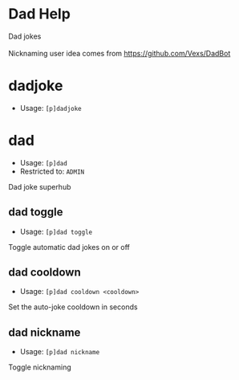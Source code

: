 # Dad Help

Dad jokes<br/><br/>Nicknaming user idea comes from https://github.com/Vexs/DadBot

# dadjoke
 - Usage: `[p]dadjoke `



# dad
 - Usage: `[p]dad `
 - Restricted to: `ADMIN`

Dad joke superhub

## dad toggle
 - Usage: `[p]dad toggle `

Toggle automatic dad jokes on or off

## dad cooldown
 - Usage: `[p]dad cooldown <cooldown> `

Set the auto-joke cooldown in seconds

## dad nickname
 - Usage: `[p]dad nickname `

Toggle nicknaming


